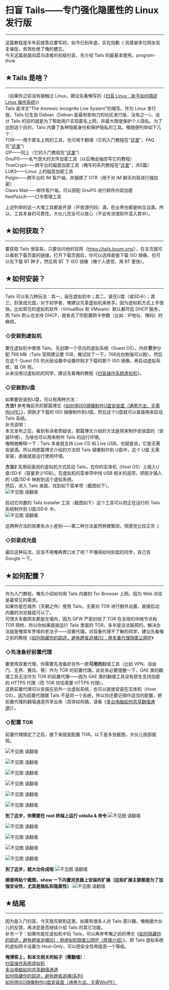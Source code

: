 # 扫盲 Tails——专门强化隐匿性的 Linux 发行版 

-----

 这篇教程是半年前就答应要写的，如今已到年底，实在抱歉 :( 另感谢多位网友反复催促，有效杜绝了俺的健忘。  
 今天这篇是面向菜鸟读者的初级扫盲，先介绍 Tails 的最基本使用。program-think  
   
 ## ★Tails 是啥？
----------

  
 （如果你之前没有接触过 Linux，建议先看俺写的《[扫盲 Linux：新手如何搞定 Linux 操作系统](http://program-think.blogspot.com/2013/10/linux-newbie-guide.html)》）  
 Tails 是洋文“The Amnesic Incognito Live System”的缩写。作为 Linux 发行版，Tails 衍生自 Debian（Debian 是最有影响力的社区发行版，没有之一）。设计 Tails 的目的就是为了帮助用户实现匿名上网，并最大限度保护个人隐私。为了达到这个目的，Tails 内置了各种隐匿身份和保护隐私的工具。俺随便列举如下几个：  
 TOR——用于匿名上网的工具，也可用于翻墙（它的入门教程在“[这里](http://program-think.blogspot.com/2009/09/break-through-gfw-with-tor.html)”，FAQ在“[这里](http://program-think.blogspot.com/2013/11/tor-faq.html)”）  
 I2P——同上（它的入门教程在“[这里](http://program-think.blogspot.com/2012/06/gfw-i2p.html)”）  
 GnuPG——名气很大的文件加密工具（以后俺会抽空写它的教程）  
 TrueCrypt——跨平台的磁盘加密工具（俺写的系列教程在“[这里](http://program-think.blogspot.com/2011/05/recommend-truecrypt.html)”，共5篇）  
 LUKS——Linux 上的磁盘加密工具  
 Pidgin——跨平台的 IM 客户端，并捆绑了 OTR（用于对 IM 聊天内容进行强加密）  
 Claws Mail——邮件客户端，可以搭配 GnuPG 进行邮件内容加密  
 KeePassX——口令管理工具  
   
 上述列举的这一大堆工具都是开源（开放源代码）滴，在业界也都是响当当滴。所以，工具本身的可靠性，大伙儿完全可以放心（不会有流氓软件混入其中）。  
   
 ## ★如何获取？
------

  
 要获取 Tails 很容易，只要访问他的官网（<https://tails.boum.org/>），在主页就可以看到下载页面的链接。打开下载页面后，你可以选择直接下载 ISO 镜像，也可以先下载 BT 种子，然后用 BT 下 ISO 镜像（俺个人感觉，用 BT 更快）。  
   
 ## ★如何安装？
------

  
 Tails 可以有几种玩法：其一，装在虚拟机中；其二，装在U盘（或SD卡）；其三，刻录成光盘。对于初学者，俺建议先拿虚拟机来练手。因为虚拟机方式上手很快。比如常见的虚拟机软件（VirtualBox 和 VMware）默认都开启 DHCP 服务，而 Tails 默认也支持 DHCP，就省去了你配置网卡参数（比如：IP地址、掩码）的麻烦。  
   
 ### ◇安装到虚拟机

  
 要在虚拟机中使用 Tails，先创建一个空白的虚拟系统（Guest OS），内存**至少**分配 768 MB（Tails 官网建议要 1GB，俺试验了一下，768兆也勉强可以跑）。然后在这个 Guest OS 的光驱设置中设置你刚才下载的那个 ISO 镜像。再启动虚拟系统，就 OK 啦。  
 从来没用过虚拟机的同学，建议先看俺的教程《[扫盲操作系统虚拟机](http://program-think.blogspot.com/2012/10/system-vm-0.html)》。  
   
 ### ◇安装到U盘

  
 如果要安装到U盘，可以有两种方法：  
 **方法1** 
 参考俺前天的那篇博文《[如何用ISO镜像制作U盘安装盘（通用方法、无需WinPE）](http://program-think.blogspot.com/2013/12/create-bootable-usb-stick-from-iso.html)》，把刚才下载的 ISO 镜像制作到U盘。然后这个U盘就可以直接用来启动 Tails 系统。  
 补充说明：  
 本文发布之后，看到有读者质疑说，那篇博文介绍的方法是用来制作安装盘的（安装环境），为啥也可以用来制作 Tails 的运行环境。  
 俺稍微解释一下：Tails 本身就支持 Live CD 和 Live USB。也就是说，它是无需安装滴。所以用那篇博文介绍的方法把 Tails 镜像制作到 U盘中，这个 U盘 无需安装，直接就是运行使用环境。  
   
 **方法2** 
 先用前面说的虚拟机方式启动 Tails，在你的实体机（Host OS）上插入U盘/SD卡（容量至少1GB）。在虚拟机的菜单项中找 USB 相关的选项，把刚才插入的 U盘/SD卡 映射到这个虚拟系统。  
 然后，进入 Tails 桌面，找到如下菜单项（截图如下）。  
 ![不见图 请翻墙](//lh3.googleusercontent.com/ylpG2aJvI78RxI3Y2WZVvv6se_cm1dYKLQV4NUed_30wB9uzzlghCRgh9G2ClKwkBCGP4b3ZzLVPt6NnAzUQmH5R6F8LX-t-TsSoGrRTk3rg8IdR7JoDrESJNoyY)  
   
 启动它内置的 Tails Installer 工具（截图如下）这个工具可以把正在运行的 Tails 系统制作到 U盘/SD卡 中。  
 ![不见图 请翻墙](//lh6.googleusercontent.com/n2GgNqQpOdN6Sf8ytCgZNSHdfmiElsFfnbbAKF0qrz82gltbEsoU9Mg3yA40uKKPqB_yOkh2sTz-kwzvo5vjfmqJcJna30Sbjw-lisB8sU7iRKUBkZPqf5YWX0GQ)  
   
 这两种方法的效果有点小差别——第二种方法虽然稍微繁琐，但感觉比较正宗 :)  
   
 ### ◇刻录成光盘

  
 最后这种玩法，应该不用俺再费口水了吧？不懂得如何刻盘的同学，自己去 Google 一下。  
   
 ## ★如何配置？
------

  
 作为入门教程，俺先介绍如何用 Tails 内置的 Tor Browser 上网。因为 Web 浏览是最常见的需求。  
 如果你是在墙外（天朝之外）使用 Tails，无需对 TOR 进行额外设置，直接启动内置的浏览器就可以了。  
 可惜大多数网友都是在墙内，因为 GFW 严密封锁了 TOR 在全球的中继节点和 TOR 网桥，所以你如果直接运行 Tails 里面的 TOR，多半是没法联网的。解决办法就是俺常年罗嗦的老法子——双重代理。对双重代理不了解的同学，建议先看俺之前的教程《[如何隐藏你的踪迹，避免跨省追捕[5]：用多重代理隐匿公网IP](http://program-think.blogspot.com/2012/03/howto-cover-your-tracks-5.html)》  
   
 ### ◇先准备好前置代理

  
 要使用双重代理，你需要先准备好另外一款**可用的**翻墙工具（比如 VPN、自由门、无界、赛风、等）作为 TOR 的前置代理。此处有必要提醒一下，GAE 类的翻墙工具无法作为 TOR 的前置代理——因为 GAE 类的翻墙工具没有原生支持加密的 HTTPS 代理（而 TOR 恰恰需要 HTTPS 代理）。  
 这款前置代理可以安装在另外一台虚拟系统，也可以直接安装在实体机（Host OS）。因为前置代理跟 Tails 不是同一个系统，所以你还要记得作适当的配置，把前置代理的翻墙通道共享出来（具体如何搞，请看《[多台电脑如何共享翻墙通道](http://program-think.blogspot.com/2013/01/cross-host-use-gfw-tool.html)》）。  
   
 ### ◇配置 TOR

  
 前置代理搞定了之后，接下来就是配置 TOR。以下是多张截图，大伙儿按部就班。  
   
 ![不见图 请翻墙](//lh5.googleusercontent.com/Yhr8Mk3rK4Gyzao9yzRee9cCEtA34m4WGH-HaakTwJoPke33yH4xkZidbxt_QUCxxn_InaMLUnbrgxm2HEtS1Zo8c4E48k2C_QyP2o0Eqr3nPWs7tL5iVEXbOzJp)  
   
 ![不见图 请翻墙](//lh3.googleusercontent.com/rSlwth0K7iBXaNPS7lVj60Jx_MlSxbBrKDWKWnIUXbYszYXMN-k07UcMoXUmN4JpdCPKDpFn9CkmGfeW4HGdQtQDuPQ0YhRxzku4Y8Q3UtwOOMG6NSC96qH9AZbP)  
   
 ![不见图 请翻墙](//lh6.googleusercontent.com/z-Q_RuiySMLdM47NlnMt7_yM8zfvlZrnUnXc6pEzNgRj382-LtzLOwT6LNwZ_PEgY_adn4e_T8y64aLOAwAZIbUhTykxM7aC6dhgCn4ZEn0k_-IWdl955d89mFJ6)  
   
 ![不见图 请翻墙](//lh5.googleusercontent.com/W7HRt-hrqP6KlCLAouHQR3vSBnmbNItv-BRAKq1Qjy3FDqJmlEZW09gD80nUv_TS0BSvEUW8_jwsApG75_WZLkcNlYW9qXdVxiGVTAhFbK9frq-3eiRx8nBzkMWu)  
   
 ![不见图 请翻墙](//lh4.googleusercontent.com/NQFtO_UM4IrKWbCmD8j1UlviBi2tZBbVYHVobu3bIu4NyfB0Lb5liGjImo_1o5AfEkjWu9kVTmW6GvXAZQ_EHzjHLv9fpDNcYOM2lA160I4aQPJ9m5M65ECJiDFI)  
   
 ![不见图 请翻墙](//lh3.googleusercontent.com/zsEMAjsTOX34KM5oLeeFxkyMoLmfvI5tV_M1PAqFKHHSrBkiJOfwG3qGtdBmPOZarVwy_8hMmaPQU7y1ttMECCcCPyblR4TqzF2uzBk5zXgHsxMCAoP0rsn2REhJ)  
   
 **到了这步，你需要在 root 终端上运行 vidalia & 命令** 
 ![不见图 请翻墙](//lh4.googleusercontent.com/JHFPebCvdmzX-K_UHSOf8s56PR0p4315CkA8GmzE1-4_aT7ZUY9oa5Xndq2_xfUPO1_p_9g1hS87E7fKuZ-I5WbbWxaS5wHPTquaS-TLzAFQX3-M12IlD7uCeVtc)  
   
 ![不见图 请翻墙](//lh6.googleusercontent.com/pT0JBkgUqKJDvi4ySueLuDRFipuwQwEHePN8LiB7ZfXtUB37jEMDq0fdZ4Zas16RJxT3DdmEYPMg9iJmLfRYFEDNIP-3Qngwv7HnqZ68c2Zfr2zGvOJqD7N1PmfQ)  
   
 ![不见图 请翻墙](//lh3.googleusercontent.com/WrYE80d8LIw0B5A_ORw47KTy66Dz6laydXi8aAuT7uQtLsUbZQltvqg1Gdnj9_B-E_pgNTv_CmfDMvwYSdNI27p6l5K2aMXzU-CWyBxfRH7gVE4lcqEYYw5uTWx-)  
   
 ![不见图 请翻墙](//lh3.googleusercontent.com/s7ykBgjtI8yqFkdG48FwfztRm2f9UydsnNHfV-5ppx6M2gdz4pPdqRdgKcssBwB-eaRELCKMvaO5UTr4X6BmlD3Xe5_4BOIrg9QBPA0mS-KyV5Pdz7_GPralybqW)  
   
 ![不见图 请翻墙](//lh5.googleusercontent.com/4tsSzk3GYObxYCn8QVxhzRz_aSSlnsZWeoUHg4ZBk1xOjs8Co1DG1sxH68q40JItKlOSvjiXSg7K2TW9iFHCrBEoWQqFTt17ptzL7YSMyeDtsou_oQPTbHuUaMDi)  
   
 **到了这步，就大功告成啦** 
 ![不见图 请翻墙](//lh5.googleusercontent.com/KXmeS-ioB-y6SQCCK5xVKr2w6r5SogbCzep6yEzal6M9z8q0CJ9Ks03Md-fAOt_tRyaMQ0AZ4X0qXITP49mShSK-Oh06uh2usNFc_mN_IU2TM7LGJMa0UwzMFCSz)  
   
 **顺便再贴个截图，show 一下内置浏览器上安装的扩展（这些扩展主要都是为了加强安全性，尤其是隐私和隐匿性）** 
 ![不见图 请翻墙](//lh3.googleusercontent.com/Cu0rqQ5dSQrQuX5NLcakR_qATZH44I95QmJhANFLGdv6FnRaJsElfST7qIikeF9_SB6FzebEffQE6d9N34nWHa82KRAX1ewrlVLyn5DIeajPIBgoxU4SLxwseNA9)  
   
 ## ★结尾
---

  
 因为是入门扫盲，今天就先聊到这里。如果有很多人对 Tails 感兴趣，俺根据大伙儿的反馈，再决定是否继续介绍 Tails 的其它功能。  
 补充一下：如果你是在虚拟机中玩 Tails，可以再参考俺之前的博文《[如何隐藏你的踪迹，避免跨省追捕[6]：用虚拟机隐匿公网IP（原理介绍）](http://program-think.blogspot.com/2013/01/howto-cover-your-tracks-6.html)》，把 Tails 虚拟系统的虚拟网卡设置为 Host-Only，可以把安全性再提高一个等级。  
   
 **俺博客上，和本文相关的帖子（需翻墙）**：  
 [扫盲操作系统虚拟机](http://program-think.blogspot.com/2012/10/system-vm-0.html)  
 [多台电脑如何共享翻墙通道](http://program-think.blogspot.com/2013/01/cross-host-use-gfw-tool.html)  
 [如何隐藏你的踪迹，避免跨省追捕(系列)](http://program-think.blogspot.com/2010/04/howto-cover-your-tracks-0.html)  
 [如何用ISO镜像制作U盘安装盘（通用方法、无需WinPE）](http://program-think.blogspot.com/2013/12/create-bootable-usb-stick-from-iso.html) 